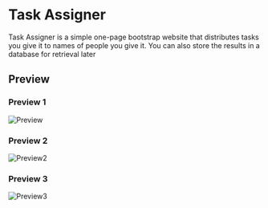 # Task Assigner
Task Assigner is a simple one-page bootstrap website that distributes tasks you give it to names of people you give it. You can also store the results in a database for retrieval later

## Preview
### Preview 1
![Preview](https://i.imgur.com/ZXAYwki.png)
### Preview 2
![Preview2](https://i.imgur.com/xf5QCe8.png)
### Preview 3
![Preview3](https://i.imgur.com/uST7OpC.png)
